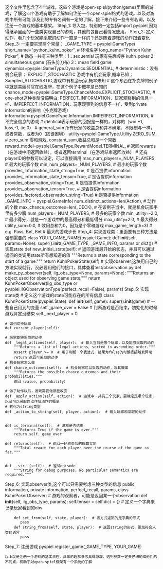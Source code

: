 这个文件里包含了4个游戏，这四个游戏是open-spiel/python/games里面的游戏，了解这四个游戏有助于了解如何注册一个open-spiel格式的游戏。以及对游戏中所有可能
涉及到的专有名词有一定的了解。接下来介绍一些专有名词，以及注册一个游戏的基本框架。
Step_1: 导入包，特别的一定包括import pyspiel,因为得继承里面的一些类实现自己的游戏，其他的包自己看情况使用。
Step_2: 定义动作，看几个玩家能采取的动作一直是一样的？还是随着游戏的动作跟着变化
Step_3: 一定要实现两个常量：
_GAME_TYPE = pyspiel.GameType(
    short_name="python_kuhn_poker",  # 环境名字
    long_name="Python Kuhn Poker",
    # 动态一共有三种类型：1：sequential 玩家有先后顺序 kuhn_poker 2: simultaneous game (石头剪刀布) 3：mean field game
    dynamics=pyspiel.GameType.Dynamics.SEQUENTIAL, 
    # deterministic：没有机会玩家； EXPLICIT_STOCHASTIC 游戏中有机会玩家,概率已知；Sampled_STOCHASTIC,游戏中有机会玩家,概率未知
    # 这个东西在扑克牌的例子中就是美丽荷官在线发牌，在这个例子中概率是已知的
    chance_mode=pyspiel.GameType.ChanceMode.EXPLICIT_STOCHASTIC,
    # one-shot这种类型没搞明白; PERFECT_INFORMATION，玩家观察到的信息一样，IMPERFECT_INFORMATION，玩家观察到的信息不一样，受到private information的影响（扑克牌游戏）
    information=pyspiel.GameType.Information.IMPERFECT_INFORMATION,  # 不完全信息的游戏
    # identical表示玩家的回报是一样的，对称的（win +1, loss,-1, tie,0）
    # general_sum 所有玩家的收益总和并不确定，不限制与一样，或者常数，或者为0（囚徒困境）
    utility=pyspiel.GameType.Utility.ZERO_SUM,  # zero_sum 零和游戏, constant_sum,收益总和是一个常数
    reward_model=pyspiel.GameType.RewardModel.TERMINAL,  # 返回rewards（在游戏中间返回收益），或者返回terminal（在游戏结束返回收益）
    # 还有playerID的参数可以设定，可以直接调用
    max_num_players=_NUM_PLAYERS,  # 最大的玩家个数
    min_num_players=_NUM_PLAYERS,  # 最小的玩家个数
    provides_information_state_string=True,  # 是否提供information
    provides_information_state_tensor=True,  # 是否提供information
    provides_observation_string=True,  # 是否提供information
    provides_observation_tensor=True,  # 是否提供information
    provides_factored_observation_string=True)  # 是否提供information
_GAME_INFO = pyspiel.GameInfo(
    num_distinct_actions=len(Action),  # 动作的个数
    max_chance_outcomes=len(_DECK),  # 在该例子当中，就是机会玩家手里有多少牌
    num_players=_NUM_PLAYERS,  # 最多的玩家个数
    min_utility=-2.0,  # 最小得分，就是一个游戏中的最高得分和最低得分
    max_utility=2.0,  # 最大得分
    utility_sum=0.0,  # 效用总和为0，因为是个零和游戏
    max_game_length=3)  # e.g. Pass, Bet, Bet # 最大的游戏步长
Step_4: 实现游戏类：里面要有三种方法是强制需要的
    class YOUR_GAME_NAME(pyspiel.Game):
      def __init__(self, params=None):
          super().__init__(_GAME_TYPE, _GAME_INFO, params or dict())
      # 实现state
      def new_initial_state(self):  # 返回游戏最开始的状态，并且可以通过返回的类调用state所有想知道的值
          """Returns a state corresponding to the start of a game."""
          return KuhnPokerState(self)
      # 实现observer,这块用自己的方法实现就行，没必要用他们的接口，具体查看test/observation.py
      def make_py_observer(self, iig_obs_type=None, params=None):
          """Returns an object used for observing game state."""
          return KuhnPokerObserver(iig_obs_type or pyspiel.IIGObservationType(perfect_recall=False), params)
Step_5: 实现state类
    # 定义这个游戏的state可能存在的所有信息
    class KuhnPokerState(pyspiel.State):
    def __init__(self, game):
        super().__init__(game)
        # 一些自己用到的变量
        self._game_over = False  # 判断游戏是否结束，初始化的时候游戏肯定没结束
        self._next_player = 0
    
    # 如何切换玩家
    def current_player(self):
      
    # 玩家能够采取的动作
    def _legal_actions(self, player):  # 输入当前是哪个玩家，以及能够采取的动作
        """Returns a list of legal actions, sorted in ascending order."""
        assert player >= 0  # 用于判断一个表达式，结果为false的时候直接触发异常
        return 返回可采取的动作
    # 机会玩家怎么做
    def chance_outcomes(self):  # 机会玩家可以采取的动作，及其概率
        """Returns the possible chance outcomes and their probabilities."""
        返回（value, probability）
   
    # 做了动作以后，游戏需要做那些改变
    def _apply_action(self, action):  # 游戏中一共有三个玩家，要确定是哪个玩家，以及可以采取的动作及动作的概率
    # 转化为string类型
    def _action_to_string(self, player, action):  # 输入玩家和采取的动作
      

    def is_terminal(self):  # 游戏是否结束
        """Returns True if the game is over."""
        return self._game_over

    def returns(self):  # 返回一轮结束后的输赢奖励
        """Total reward for each player over the course of the game so far."""
        

    def __str__(self):  # 返回episode
        """String for debug purposes. No particular semantics are required."""
       
    
  Step_6: 实现observer类,这个可以只需要考虑三种类型的信息 public information, private information, perfect_recall, params,
        class KuhnPokerObserver:  # 游戏的观察者，可能是返回某一个observation
        def __init__(self, iig_obs_type, params):
          self.tensor = 
           self.dict = {}  # 定义一个字典来记录玩家看到的obs
        
        
        def set_from(self, state, player):  # 该方式返回的是字典的形式  
           pass
        def string_from(self, state, player):  # 返回string的形式，更加符合人类的语言
           pass
    
  Step_7: 注册游戏 pyspiel.register_game(_GAME_TYPE, YOUR_GAME)
    
    以上就是注册一个游戏的基本流程，具体的理解参考具体游戏，遇到参数一定要仔细的扣他们的不同点，有助于对open-spiel框架有一个系统的了解
           
           

